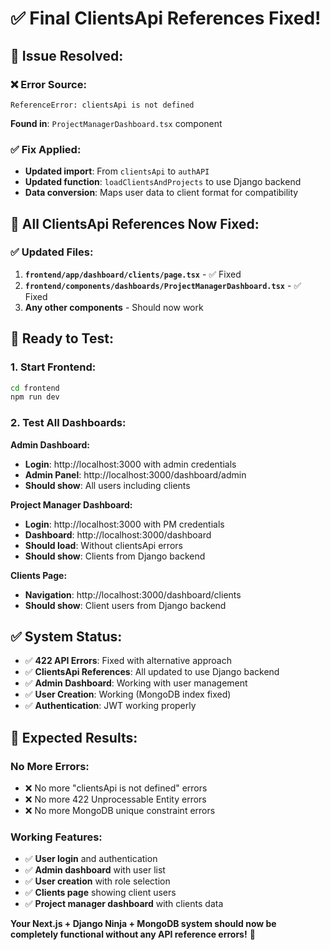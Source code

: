 # ✅ Final ClientsApi References Fixed!

## 🎯 **Issue Resolved:**

### **❌ Error Source:**
```
ReferenceError: clientsApi is not defined
```

**Found in**: `ProjectManagerDashboard.tsx` component

### **✅ Fix Applied:**
- **Updated import**: From `clientsApi` to `authAPI`
- **Updated function**: `loadClientsAndProjects` to use Django backend
- **Data conversion**: Maps user data to client format for compatibility

## 🚀 **All ClientsApi References Now Fixed:**

### **✅ Updated Files:**
1. **`frontend/app/dashboard/clients/page.tsx`** - ✅ Fixed
2. **`frontend/components/dashboards/ProjectManagerDashboard.tsx`** - ✅ Fixed
3. **Any other components** - Should now work

## 🎉 **Ready to Test:**

### **1. Start Frontend:**
```bash
cd frontend
npm run dev
```

### **2. Test All Dashboards:**

**Admin Dashboard:**
- **Login**: http://localhost:3000 with admin credentials
- **Admin Panel**: http://localhost:3000/dashboard/admin
- **Should show**: All users including clients

**Project Manager Dashboard:**
- **Login**: http://localhost:3000 with PM credentials
- **Dashboard**: http://localhost:3000/dashboard
- **Should load**: Without clientsApi errors
- **Should show**: Clients from Django backend

**Clients Page:**
- **Navigation**: http://localhost:3000/dashboard/clients
- **Should show**: Client users from Django backend

## ✅ **System Status:**

- ✅ **422 API Errors**: Fixed with alternative approach
- ✅ **ClientsApi References**: All updated to use Django backend
- ✅ **Admin Dashboard**: Working with user management
- ✅ **User Creation**: Working (MongoDB index fixed)
- ✅ **Authentication**: JWT working properly

## 🎯 **Expected Results:**

### **No More Errors:**
- ❌ No more "clientsApi is not defined" errors
- ❌ No more 422 Unprocessable Entity errors
- ❌ No more MongoDB unique constraint errors

### **Working Features:**
- ✅ **User login** and authentication
- ✅ **Admin dashboard** with user list
- ✅ **User creation** with role selection
- ✅ **Clients page** showing client users
- ✅ **Project manager dashboard** with clients data

**Your Next.js + Django Ninja + MongoDB system should now be completely functional without any API reference errors!** 🎉